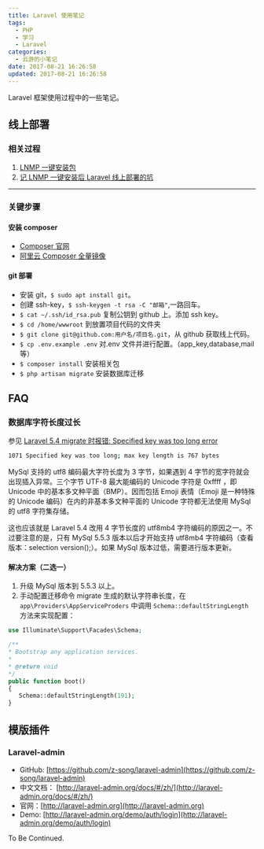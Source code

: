 ```yaml
---
title: Laravel 使用笔记
tags:
  - PHP
  - 学习
  - Laravel
categories:
  - 云游的小笔记
date: 2017-08-21 16:26:58
updated: 2017-08-21 16:26:58
---
```


Laravel 框架使用过程中的一些笔记。

<!-- more -->

## 线上部署

### 相关过程

1. [LNMP 一键安装包](/note/lnmp-install/)
2. [记 LNMP 一键安装后 Laravel 线上部署的坑](/note/a-trap-about-laravel-deploy/)

---

### 关键步骤

#### 安装 composer

- [Composer 官网](https://getcomposer.org/)
- [阿里云 Composer 全量镜像](https://developer.aliyun.com/composer)

#### git 部署

- 安装 git，`$ sudo apt install git`。
- 创建 ssh-key，`$ ssh-keygen -t rsa -C "邮箱"`,一路回车。
- `$ cat ~/.ssh/id_rsa.pub` 复制公钥到 github 上。添加 ssh key。
- `$ cd /home/wwwroot` 到放置项目代码的文件夹
- `$ git clone git@github.com:用户名/项目名.git`，从 github 获取线上代码。
- `$ cp .env.example .env` 对.env 文件并进行配置。（app_key,database,mail 等）
- `$ composer install` 安装相关包
- `$ php artisan migrate` 安装数据库迁移

## FAQ

### 数据库字符长度过长

参见 [Laravel 5.4 migrate 时报错: Specified key was too long error](https://segmentfault.com/a/1190000008416200)

```sh
1071 Specified key was too long; max key length is 767 bytes
```

MySql 支持的 utf8 编码最大字符长度为 3 字节，如果遇到 4 字节的宽字符就会出现插入异常。三个字节 UTF-8 最大能编码的 Unicode 字符是 0xffff ，即 Unicode 中的基本多文种平面（BMP）。因而包括 Emoji 表情（Emoji 是一种特殊的 Unicode 编码）在内的非基本多文种平面的 Unicode 字符都无法使用 MySql 的 utf8 字符集存储。

这也应该就是 Laravel 5.4 改用 4 字节长度的 utf8mb4 字符编码的原因之一。不过要注意的是，只有 MySql 5.5.3 版本以后才开始支持 utf8mb4 字符编码（查看版本：selection version();）。如果 MySql 版本过低，需要进行版本更新。

#### 解决方案（二选一）

1. 升级 MySql 版本到 5.5.3 以上。
2. 手动配置迁移命令 migrate 生成的默认字符串长度，在 `app\Providers\AppServiceProders` 中调用 `Schema::defaultStringLength` 方法来实现配置：

```php
use Illuminate\Support\Facades\Schema;

/**
* Bootstrap any application services.
*
* @return void
*/
public function boot()
{
   Schema::defaultStringLength(191);
}
```

## 模版插件

### Laravel-admin

- GitHub: [https://github.com/z-song/laravel-admin](https://github.com/z-song/laravel-admin)
- 中文文档： [http://laravel-admin.org/docs/#/zh/](http://laravel-admin.org/docs/#/zh/)
- 官网：[http://laravel-admin.org](http://laravel-admin.org)
- Demo: [http://laravel-admin.org/demo/auth/login](http://laravel-admin.org/demo/auth/login)

To Be Continued.
